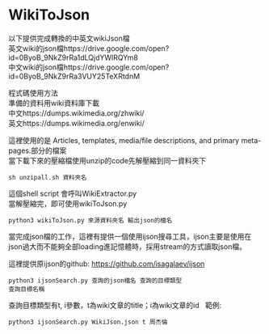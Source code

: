 # WikiToJson
以下提供完成轉換的中英文wikiJson檔  
英文wiki的json檔https://drive.google.com/open?id=0ByoB_9NkZ9rRa1dLQjdYWlRQYm8  
中文wiki的json檔https://drive.google.com/open?id=0ByoB_9NkZ9rRa3VUY25TeXRtdnM  
  
程式碼使用方法  
準備的資料用wiki資料庫下載  
中文https://dumps.wikimedia.org/zhwiki/  
英文https://dumps.wikimedia.org/enwiki/  
  
這裡使用的是 Articles, templates, media/file descriptions, and primary meta-pages.部分的檔案  
當下載下來的壓縮檔使用unzip的code先解壓縮到同一資料夾下  
  
<code>sh unzipall.sh 資料夾名  </code>
  
這個shell script 會呼叫WikiExtractor.py  
當解壓縮完，即可使用wikiToJson.py  

<code>python3 wikiToJson.py 來源資料夾名 輸出json的檔名  </code>

當完成json檔的工作，這裡有提供一個使用ijson搜尋工具，ijson主要是使用在json過大而不能夠全部loading進記憶體時，採用stream的方式讀取json檔。  

這裡提供原ijson的github: https://github.com/isagalaev/ijson  
  
<code>python3 ijsonSearch.py 查詢的json檔名 查詢的目標類型 查詢目標名稱  </code>

查詢目標類型有t, i參數，t為wiki文章的title；i為wiki文章的id   
範例:  
  
<code>python3 ijsonSearch.py WikiJson.json t 周杰倫  </code>
